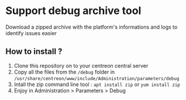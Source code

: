 # Support debug archive tool
Download a zipped archive with the platform's informations and logs to identify issues easier

## How to install ?
1. Clone this repository on to your centreon central server
2. Copy all the files from the ```/debug``` folder in ```/usr/share/centreon/www/include/Administration/parameters/debug```
3. Intall the zip command line tool : ```apt install zip``` or ```yum install zip```
4. Enjoy in Administration  >  Parameters  >  Debug
